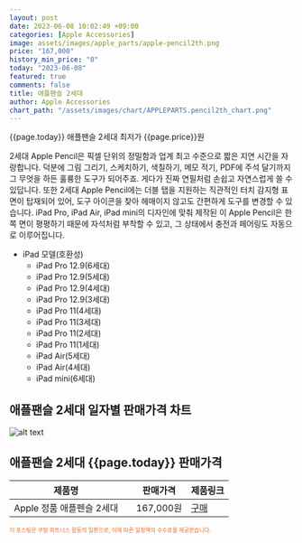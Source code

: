 ```yaml
---
layout: post
date: 2023-06-08 10:02:49 +09:00
categories: [Apple Accessories]
image: assets/images/apple_parts/apple-pencil2th.png
price: "167,000"
history_min_price: "0"
today: "2023-06-08"
featured: true
comments: false
title: 애플팬슬 2세대
author: Apple Accessories
chart_path: "/assets/images/chart/APPLEPARTS.pencil2th_chart.png"
---
```


{{page.today}} 애플팬슬 2세대 최저가 {{page.price}}원

2세대 Apple Pencil은 픽셀 단위의 정밀함과 업계 최고 수준으로 짧은 지연 시간을 자랑합니다. 덕분에 그림 그리기, 스케치하기, 색칠하기, 메모 적기, PDF에 주석 달기까지 그 무엇을 하든 훌륭한 도구가 되어주죠. 게다가 진짜 연필처럼 손쉽고 자연스럽게 쓸 수 있답니다.
또한 2세대 Apple Pencil에는 더블 탭을 지원하는 직관적인 터치 감지형 표면이 탑재되어 있어, 도구 아이콘을 찾아 헤매이지 않고도 간편하게 도구를 변경할 수 있습니다.
iPad Pro, iPad Air, iPad mini의 디자인에 맞춰 제작된 이 Apple Pencil은 한쪽 면이 평평하기 때문에 자석처럼 부착할 수 있고, 그 상태에서 충전과 페어링도 자동으로 이루어집니다.

- iPad 모델(호환성)
  - iPad Pro 12.9(6세대)
  - iPad Pro 12.9(5세대)
  - iPad Pro 12.9(4세대)
  - iPad Pro 12.9(3세대)
  - iPad Pro 11(4세대)
  - iPad Pro 11(3세대)
  - iPad Pro 11(2세대)
  - iPad Pro 11(1세대)
  - iPad Air(5세대)
  - iPad Air(4세대)
  - iPad mini(6세대)

## 애플팬슬 2세대 일자별 판매가격 차트
![alt text]({{page.chart_path}} "애플팬슬 2세대 판매가격 차트")

## 애플팬슬 2세대 {{page.today}} 판매가격
<main>
<table id="rwd-table-large">
  <thead>
    <tr>
      <th>제품명</th>
      <th></th>
      <th>판매가격</th>
      <th>제품링크</th>
    </tr>
  </thead>
  <tbody><tr>
        <td>Apple 정품 애플펜슬 2세대</td>
        <td></td>
        <td>167,000원</td>
        <td><a href='https://link.coupang.com/a/SG8MW' target='_blank'>구매</a></td>
        </tr></tbody>
</table>

</main>
<div style="color:#e56a2c;font-size: 0.7em;" >
이 포스팅은 쿠팡 파트너스 활동의 일환으로, 이에 따른 일정액의 수수료를 제공받습니다.
</div>
